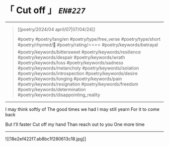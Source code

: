 # &#12300; Cut off &#12301; *`EN#227`*

---

> [[poetry/2024/04 april/07|07/04/24]]
> 
> #poetry 
> #poetry/lang/en 
> #poetry/type/free_verse #poetry/type/short 
> #poetry/rhymed/🔴 
> #poetry/rating/⭐⭐⭐⭐ 
> #poetry/keywords/betrayal #poetry/keywords/bittersweet #poetry/keywords/resilience #poetry/keywords/despair #poetry/keywords/wrath #poetry/keywords/loss #poetry/keywords/sadness #poetry/keywords/melancholy #poetry/keywords/isolation #poetry/keywords/introspection #poetry/keywords/desire #poetry/keywords/longing #poetry/keywords/pain #poetry/keywords/resignation #poetry/keywords/freedom #poetry/keywords/determination #poetry/keywords/disappointing_reality 

---

I may think softly of
The good times we had
I may still yearn 
For it to come back

But I'll faster
Cut off my hand 
Than reach out to you
One more time

---

![[18e2ef422f7.ab8bc1f280613c18.jpg]]